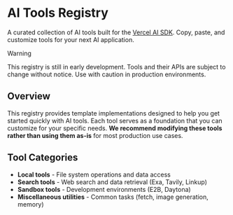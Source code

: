 # AI Tools Registry

A curated collection of AI tools built for the [Vercel AI SDK](https://ai-sdk.dev). Copy, paste, and customize tools for your next AI application.

> [!WARNING]
> This registry is still in early development. Tools and their APIs are subject to change without notice. Use with caution in production environments.

## Overview

This registry provides template implementations designed to help you get started quickly with AI tools. Each tool serves as a foundation that you can customize for your specific needs. **We recommend modifying these tools rather than using them as-is** for most production use cases.

## Tool Categories

- **Local tools** - File system operations and data access
- **Search tools** - Web search and data retrieval (Exa, Tavily, Linkup)  
- **Sandbox tools** - Development environments (E2B, Daytona)
- **Miscellaneous utilities** - Common tasks (fetch, image generation, memory)